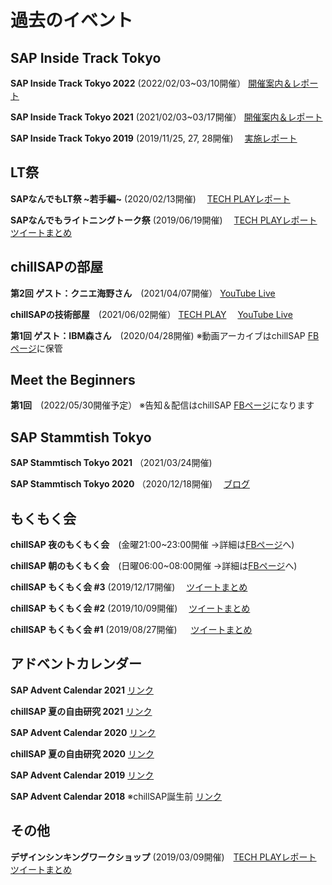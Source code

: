 # 過去のイベント

## SAP Inside Track Tokyo 
**SAP Inside Track Tokyo 2022** (2022/02/03~03/10開催）
[開催案内＆レポート](https://blogs.sap.com/2021/11/15/sap-inside-track-tokyo-2022-%E6%A1%88%E5%86%85/)

**SAP Inside Track Tokyo 2021** (2021/02/03~03/17開催）
[開催案内＆レポート](https://blogs.sap.com/2020/12/01/sap-inside-track-tokyo-2021/)

**SAP Inside Track Tokyo 2019**  (2019/11/25, 27, 28開催)　
[実施レポート](https://blogs.sap.com/2019/12/02/sap-inside-track-tokyo-2019-finished-a-great-success-recap-sittokyo/)

## LT祭
**SAPなんでもLT祭 ~若手編~**  (2020/02/13開催)　
[TECH PLAYレポート](https://techplay.jp/eventreport/764310)

**SAPなんでもライトニングトーク祭** (2019/06/19開催)　
[TECH PLAYレポート](https://techplay.jp/eventreport/725758)　
[ツイートまとめ](https://togetter.com/li/1368084)

## chillSAPの部屋
**第2回 ゲスト：クニエ海野さん**　(2021/04/07開催）
[YouTube Live](https://youtu.be/0YMY-l1v_rQ)

**chillSAPの技術部屋**　(2021/06/02開催）
[TECH PLAY](http://techplay.jp/event/812208)　
[YouTube Live](https://youtu.be/fiaiORVho_0)

**第1回 ゲスト：IBM森さん**　(2020/04/28開催)
※動画アーカイブはchillSAP [FBページ](https://www.facebook.com/groups/chillSAP)に保管

## Meet the Beginners
**第1回**　(2022/05/30開催予定）
※告知＆配信はchillSAP [FBページ](https://www.facebook.com/groups/chillSAP)になります


## SAP Stammtish Tokyo
**SAP Stammtisch Tokyo 2021**  （2021/03/24開催)

**SAP Stammtisch Tokyo 2020**  （2020/12/18開催)　
[ブログ](https://www.sapsumikko.jp/entry/2020/12/25/sumikko-night-sap-stammtisch-tokyo)


## もくもく会
**chillSAP 夜のもくもく会**　(金曜21:00~23:00開催 →詳細は[FBページ](https://www.facebook.com/groups/chillSAP)へ)

**chillSAP 朝のもくもく会**　(日曜06:00~08:00開催 →詳細は[FBページ](https://www.facebook.com/groups/chillSAP)へ)

**chillSAP もくもく会 #3**  (2019/12/17開催)　
[ツイートまとめ](https://togetter.com/li/1445819)

**chillSAP もくもく会 #2**  (2019/10/09開催)　
[ツイートまとめ](https://togetter.com/li/1415028)

**chillSAP もくもく会 #1**  (2019/08/27開催) 　
[ツイートまとめ](https://togetter.com/li/1396271)


## アドベントカレンダー
**SAP Advent Calendar 2021** 
[リンク](https://adventar.org/calendars/6252)

**chillSAP 夏の自由研究 2021**
[リンク](https://note.com/chillsap/n/n08ef5ec73b4c)

**SAP Advent Calendar 2020** 
[リンク](https://adventar.org/calendars/5047)

**chillSAP 夏の自由研究 2020**
[リンク](https://note.com/chillsap/n/n66e12ef65d11)

**SAP Advent Calendar 2019**
[リンク](https://adventar.org/calendars/3908)

**SAP Advent Calendar 2018** ※chillSAP誕生前
[リンク](https://adventar.org/calendars/3262)

## その他


**デザインシンキングワークショップ** (2019/03/09開催)　[TECH PLAYレポート](https://techplay.jp/column/517)　
[ツイートまとめ](https://togetter.com/li/1326796)

